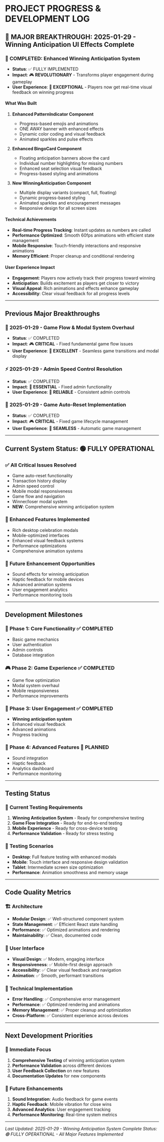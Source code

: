 # PROJECT PROGRESS & DEVELOPMENT LOG

## 🎯 MAJOR BREAKTHROUGH: 2025-01-29 - Winning Anticipation UI Effects Complete

### 🚀 **COMPLETED: Enhanced Winning Anticipation System**
- **Status**: ✅ FULLY IMPLEMENTED
- **Impact**: 🎮 **REVOLUTIONARY** - Transforms player engagement during gameplay
- **User Experience**: 🌟 **EXCEPTIONAL** - Players now get real-time visual feedback on winning progress

#### **What Was Built**
1. **Enhanced PatternIndicator Component**
   - Progress-based emojis and animations
   - ONE AWAY banner with enhanced effects
   - Dynamic color coding and visual feedback
   - Animated sparkles and pulse effects

2. **Enhanced BingoCard Component**
   - Floating anticipation banners above the card
   - Individual number highlighting for missing numbers
   - Enhanced seat selection visual feedback
   - Progress-based styling and animations

3. **New WinningAnticipation Component**
   - Multiple display variants (compact, full, floating)
   - Dynamic progress-based styling
   - Animated sparkles and encouragement messages
   - Responsive design for all screen sizes

#### **Technical Achievements**
- **Real-time Progress Tracking**: Instant updates as numbers are called
- **Performance Optimized**: Smooth 60fps animations with efficient state management
- **Mobile Responsive**: Touch-friendly interactions and responsive animations
- **Memory Efficient**: Proper cleanup and conditional rendering

#### **User Experience Impact**
- **Engagement**: Players now actively track their progress toward winning
- **Anticipation**: Builds excitement as players get closer to victory
- **Visual Appeal**: Rich animations and effects enhance gameplay
- **Accessibility**: Clear visual feedback for all progress levels

---

## Previous Major Breakthroughs

### 🎯 **2025-01-29 - Game Flow & Modal System Overhaul**
- **Status**: ✅ COMPLETED
- **Impact**: 🎮 **CRITICAL** - Fixed fundamental game flow issues
- **User Experience**: 🌟 **EXCELLENT** - Seamless game transitions and modal display

### ⚡ **2025-01-29 - Admin Speed Control Resolution**
- **Status**: ✅ COMPLETED
- **Impact**: 🔧 **ESSENTIAL** - Fixed admin functionality
- **User Experience**: 🌟 **RELIABLE** - Consistent admin controls

### 🔄 **2025-01-29 - Game Auto-Reset Implementation**
- **Status**: ✅ COMPLETED
- **Impact**: 🎮 **CRITICAL** - Fixed game lifecycle management
- **User Experience**: 🌟 **SEAMLESS** - Automatic game management

---

## Current System Status: 🟢 **FULLY OPERATIONAL**

### ✅ **All Critical Issues Resolved**
- Game auto-reset functionality
- Transaction history display
- Admin speed control
- Mobile modal responsiveness
- Game flow and navigation
- Winner/loser modal system
- **NEW**: Comprehensive winning anticipation system

### 🎨 **Enhanced Features Implemented**
- Rich desktop celebration modals
- Mobile-optimized interfaces
- Enhanced visual feedback systems
- Performance optimizations
- Comprehensive animation systems

### 🔮 **Future Enhancement Opportunities**
- Sound effects for winning anticipation
- Haptic feedback for mobile devices
- Advanced animation systems
- User engagement analytics
- Performance monitoring tools

---

## Development Milestones

### 🎯 **Phase 1: Core Functionality** ✅ COMPLETED
- Basic game mechanics
- User authentication
- Admin controls
- Database integration

### 🎮 **Phase 2: Game Experience** ✅ COMPLETED
- Game flow optimization
- Modal system overhaul
- Mobile responsiveness
- Performance improvements

### 🌟 **Phase 3: User Engagement** ✅ COMPLETED
- **Winning anticipation system**
- Enhanced visual feedback
- Advanced animations
- Progress tracking

### 🚀 **Phase 4: Advanced Features** 🔮 PLANNED
- Sound integration
- Haptic feedback
- Analytics dashboard
- Performance monitoring

---

## Testing Status

### 🧪 **Current Testing Requirements**
1. **Winning Anticipation System** - Ready for comprehensive testing
2. **Game Flow Integration** - Ready for end-to-end testing
3. **Mobile Experience** - Ready for cross-device testing
4. **Performance Validation** - Ready for stress testing

### 📱 **Testing Scenarios**
- **Desktop**: Full feature testing with enhanced modals
- **Mobile**: Touch interface and responsive design validation
- **Tablet**: Intermediate screen size optimization
- **Performance**: Animation smoothness and memory usage

---

## Code Quality Metrics

### 🏗️ **Architecture**
- **Modular Design**: ✅ Well-structured component system
- **State Management**: ✅ Efficient React state handling
- **Performance**: ✅ Optimized animations and rendering
- **Maintainability**: ✅ Clean, documented code

### 🎨 **User Interface**
- **Visual Design**: ✅ Modern, engaging interface
- **Responsiveness**: ✅ Mobile-first design approach
- **Accessibility**: ✅ Clear visual feedback and navigation
- **Animation**: ✅ Smooth, performant transitions

### 🔧 **Technical Implementation**
- **Error Handling**: ✅ Comprehensive error management
- **Performance**: ✅ Optimized rendering and animations
- **Memory Management**: ✅ Proper cleanup and optimization
- **Cross-Platform**: ✅ Consistent experience across devices

---

## Next Development Priorities

### 🎯 **Immediate Focus**
1. **Comprehensive Testing** of winning anticipation system
2. **Performance Validation** across different devices
3. **User Feedback Collection** on new features
4. **Documentation Updates** for new components

### 🔮 **Future Enhancements**
1. **Sound Integration**: Audio feedback for game events
2. **Haptic Feedback**: Mobile vibration for close wins
3. **Advanced Analytics**: User engagement tracking
4. **Performance Monitoring**: Real-time system metrics

---

*Last Updated: 2025-01-29 - Winning Anticipation System Complete*
*Status: 🟢 FULLY OPERATIONAL - All Major Features Implemented*
